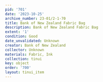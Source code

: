 ```yaml
---
pid: '701'
date: '2023-10-25'
archive_number: 23-01/2-1-70
title: Bank of New Zealand Fabric Bag
description: Bank of New Zealand Fabric Bag
extent: '1'
condition: Good
date_unvalidated: Unknown
creator: Bank of New Zealand
collector: Unknown
materials: Fabric, Ink
collection: tinui
key: object
order: '700'
layout: tinui_item
---
```


